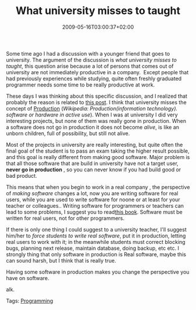 ﻿---
title: "What university misses to taught"
description: ""
date: 2009-05-16T03:00:37+02:00
draft: false
tags: [Experiences]
categories: [Experiences]
---
Some time ago I had a discussion with a younger friend that goes to university. The argument of the discussion is *what university misses to taught*, this question arise because a lot of persons that comes out of university are not immediately productive in a company.  Except people that had previously experiences while studying, quite often freshly graduated programmer needs some time to be really productive at work.

These days I was thinking about this specific discussion, and I realized that probably the reason is related to [this post](http://www.codewrecks.com/blog/index.php/2009/05/09/good-programmers-put-code-in-production/). I think that university misses the concept of [Production](http://en.wikipedia.org/wiki/Production) (*Wikipedia: Production(information technology). software or hardware in active use*). When I was at university I did very interesting projects, but none of them was really gone in production. When a software does not go in production it does not become *alive*, is like an unborn children, full of possibility, but still not alive.

Most of the projects in university are really interesting, but quite often the final goal of the student is to pass an exam taking the higher result possible, and this goal is really different from making good software. Major problem is that all those software that are build in university have not a target user,  **never go in production** , so you can never know if you had build good or bad product.

This means that when you begin to work in a real company , the perspective of *making software* changes a lot, now you are writing software for real users, while you are used to write software for noone or at least for your teacher or colleagues.. Writing software for programmers or teachers can lead to some problems, I suggest you to read[this book](http://www.whysoftwaresucks.com/). Software must be written for real users, not for other programmers.

If there is only one thing I could suggest to a university teacher, I'll suggest him/her to *force students to write real software*, put it in production, letting real users to work with it; in the meanwhile students must correct blocking bugs, planning next release, maintain database, doing backup, etc etc. I strongly thing that only software in production is Real software, maybe this can sound harsh, but I think that is really true.

Having some software in production makes you change the perspective you have on software.

alk.

Tags: [Programming](http://technorati.com/tag/Programming)
